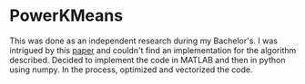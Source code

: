 # PowerKMeans
This was done as an independent research during my Bachelor's.
I was intrigued by this [paper](https://proceedings.mlr.press/v97/xu19a.html) and couldn't find an implementation for the algorithm described.
Decided to implement the code in MATLAB and then in python using numpy. In the process, optimized and vectorized the code.


